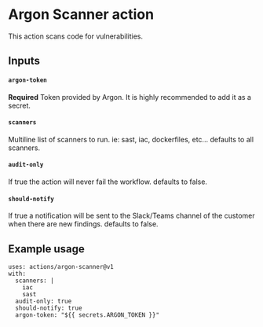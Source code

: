 # Argon Scanner action

This action scans code for vulnerabilities.

## Inputs

#### `argon-token`

**Required** Token provided by Argon. It is highly recommended to add it as a secret.

#### `scanners`

Multiline list of scanners to run. ie: sast, iac, dockerfiles, etc... defaults to all scanners.

#### `audit-only`

If true the action will never fail the workflow. defaults to false.

#### `should-notify`

If true a notification will be sent to the Slack/Teams channel of the customer when there are new findings. defaults to false.

## Example usage

```
uses: actions/argon-scanner@v1
with:
  scanners: |
    iac
    sast
  audit-only: true
  should-notify: true
  argon-token: "${{ secrets.ARGON_TOKEN }}"
```
